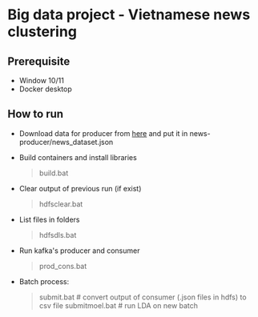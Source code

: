 # Big data project - Vietnamese news clustering

## Prerequisite
- Window 10/11
- Docker desktop

## How to run
- Download data for producer from [here](https://www.kaggle.com/datasets/haitranquangofficial/vietnamese-online-news-dataset?rvi=1) and put it in news-producer/news_dataset.json

- Build containers and install libraries
  > build.bat

- Clear output of previous run (if exist)
  > hdfsclear.bat

- List files in folders
  > hdfsdls.bat

- Run kafka's producer and consumer
  > prod_cons.bat

- Batch process:
  > submit.bat  # convert output of consumer (.json files in hdfs) to csv file
  > submitmoel.bat  # run LDA on new batch
